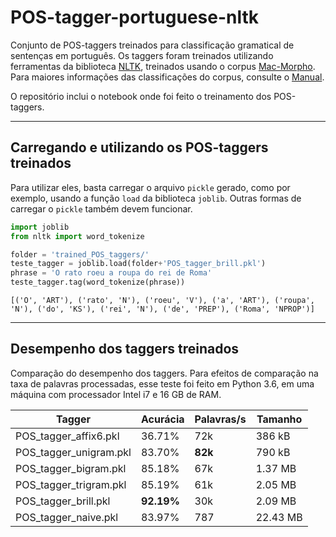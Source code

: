 # POS-tagger-portuguese-nltk

Conjunto de POS-taggers treinados para classificação gramatical de sentenças em português. Os taggers foram treinados utilizando ferramentas da biblioteca [NLTK](https://www.nltk.org/), treinados usando o corpus [Mac-Morpho](http://nilc.icmc.usp.br/macmorpho/). Para maiores informações das classificações do corpus, consulte o [Manual](http://nilc.icmc.usp.br/macmorpho/macmorpho-manual.pdf).

O repositório inclui o notebook onde foi feito o treinamento dos POS-taggers.

-----
## Carregando e utilizando os POS-taggers treinados

Para utilizar eles, basta carregar o arquivo `pickle` gerado, como por exemplo, usando a função `load` da biblioteca `joblib`. Outras formas de carregar o `pickle` também devem funcionar.

```python
import joblib
from nltk import word_tokenize

folder = 'trained_POS_taggers/'
teste_tagger = joblib.load(folder+'POS_tagger_brill.pkl')
phrase = 'O rato roeu a roupa do rei de Roma'
teste_tagger.tag(word_tokenize(phrase))
```

`[('O', 'ART'),
 ('rato', 'N'),
 ('roeu', 'V'),
 ('a', 'ART'),
 ('roupa', 'N'),
 ('do', 'KS'),
 ('rei', 'N'),
 ('de', 'PREP'),
 ('Roma', 'NPROP')]`

-----
## Desempenho dos taggers treinados

Comparação do desempenho dos taggers. Para efeitos de comparação na taxa de palavras processadas, esse teste foi feito em Python 3.6, em uma máquina com processador Intel i7 e 16 GB de RAM.

| Tagger                 | Acurácia | Palavras/s | Tamanho  |
|------------------------|----------|------------|----------|
| POS_tagger_affix6.pkl  | 36.71%   | 72k        | 386 kB   |
| POS_tagger_unigram.pkl | 83.70%   | **82k**        | 790 kB   |
| POS_tagger_bigram.pkl  | 85.18%   | 67k        | 1.37 MB  |
| POS_tagger_trigram.pkl | 85.19%   | 61k        | 2.05 MB  |
| POS_tagger_brill.pkl   | **92.19%**   | 30k        | 2.09 MB  |
| POS_tagger_naive.pkl   | 83.97%   | 787        | 22.43 MB |